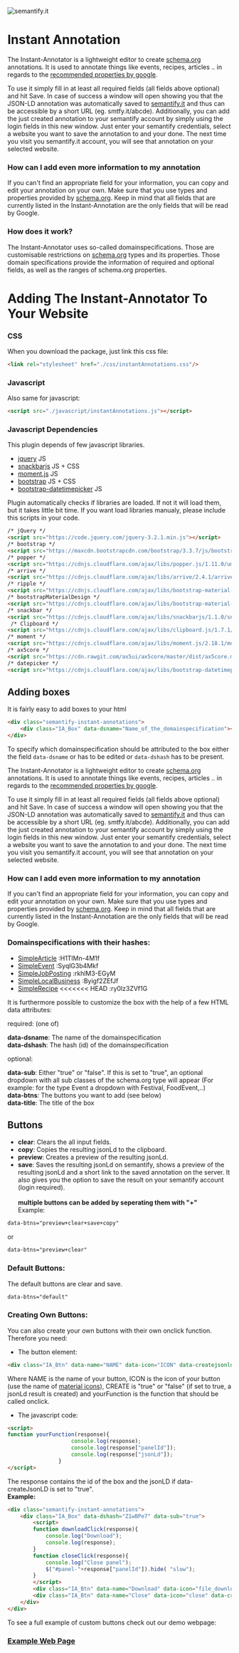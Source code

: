 ![semantify.it](https://semantify.it/images/logo.png)

# Instant Annotation

The Instant-Annotator is a lightweight editor to create [schema.org](schema.org) annotations. It is used to annotate things like events, recipes, articles .. in regards to the [recommended properties by google](https://developers.google.com/search/docs/guides/).

To use it simply fill in at least all required fields (all fields above optional) and hit Save. In case of success a window will open showing you that the JSON-LD annotation was automatically saved to [semantify.it](semantify.it) and thus can be accessible by a short URL (eg. smtfy.it/abcde).
Additionally, you can add the just created annotation to your semantify account by simply using the login fields in this new window. Just enter your semantify credentials, select a website you want to save the annotation to and your done. The next time you visit you semantify.it account, you will see that annotation on your selected website.

### How can I add even more information to my annotation

If you can't find an appropriate field for your information, you can copy and edit your annotation on your own. Make sure that you use types and properties provided by [schema.org](schema.org). Keep in mind that all fields that are currently listed in the Instant-Annotation are the only fields that will be read by Google.

### How does it work?

The Instant-Annotator uses so-called domainspecifications. Those are customisable restrictions on [schema.org](schema.org) types and its properties. Those domain specifications provide the information of required and optional fields, as well as the ranges of schema.org properties.


# Adding The Instant-Annotator To Your Website


### CSS

When you download the package, just link this css file:

```html
<link rel="stylesheet" href="./css/instantAnnotations.css"/>
```

### Javascript

Also same for javascript:


```html
<script src="./javascript/instantAnnotations.js"></script>
```


### Javascript Dependencies
This plugin depends of few javascript libraries. 

* [jquery](https://code.jquery.com/) JS
* [snackbarjs](https://cdnjs.com/libraries/snackbarjs) JS + CSS
* [moment.js](https://cdnjs.com/libraries/moment.js/) JS
* [bootstrap](https://www.bootstrapcdn.com/) JS + CSS
* [bootstrap-datetimepicker](https://cdnjs.com/libraries/bootstrap-datetimepicker) JS

Plugin automatically checks if libraries are loaded. If not it will load them, but it takes little bit time. 
If you want load libraries manualy, please include this scripts in your code.

```html
/* jQuery */
<script src="https://code.jquery.com/jquery-3.2.1.min.js"></script>
/* bootstrap */
<script src="https://maxcdn.bootstrapcdn.com/bootstrap/3.3.7/js/bootstrap.min.js"></script>
/* popper */
<script src="https://cdnjs.cloudflare.com/ajax/libs/popper.js/1.11.0/umd/popper.min.js"></script>
/* arrive */
<script src="https://cdnjs.cloudflare.com/ajax/libs/arrive/2.4.1/arrive.min.js"></script>
/* ripple */
<script src="https://cdnjs.cloudflare.com/ajax/libs/bootstrap-material-design/0.5.9/js/ripples.js"></script>
/* bootstrapMaterialDesign */
<script src="https://cdnjs.cloudflare.com/ajax/libs/bootstrap-material-design/0.5.9/js/material.min.js"></script>
/* snackbar */
<script src="https://cdnjs.cloudflare.com/ajax/libs/snackbarjs/1.1.0/snackbar.min.js"></script>
 /* Clipboard */
<script src="https://cdnjs.cloudflare.com/ajax/libs/clipboard.js/1.7.1/clipboard.min.js"></script>
/* moment */
<script src="https://cdnjs.cloudflare.com/ajax/libs/moment.js/2.18.1/moment.min.js"></script>
/* ax5core */
<script src="https://cdn.rawgit.com/ax5ui/ax5core/master/dist/ax5core.min.js"></script>
/* datepicker */
<script src="https://cdnjs.cloudflare.com/ajax/libs/bootstrap-datetimepicker/4.17.47/js/bootstrap-datetimepicker.min.js"></script>
```





## Adding boxes

It is fairly easy to add boxes to your html
```html
<div class="semantify-instant-annotations">
    <div class="IA_Box" data-dsname="Name_of_the_domainspecification"></div>
</div>
```

To specify which domainspecification should be attributed to the box either the field `data-dsname` or has to be edited or `data-dshash` has to be present.


The Instant-Annotator is a lightweight editor to create [schema.org](schema.org) annotations. It is used to annotate things like events, recipes, articles .. in regards to the [recommended properties by google](https://developers.google.com/search/docs/guides/).

To use it simply fill in at least all required fields (all fields above optional) and hit Save. In case of success a window will open showing you that the JSON-LD annotation was automatically saved to [semantify.it](semantify.it) and thus can be accessible by a short URL (eg. smtfy.it/abcde).
Additionally, you can add the just created annotation to your semantify account by simply using the login fields in this new window. Just enter your semantify credentials, select a website you want to save the annotation to and your done. The next time you visit you semantify.it account, you will see that annotation on your selected website.

### How can I add even more information to my annotation

If you can't find an appropriate field for your information, you can copy and edit your annotation on your own. Make sure that you use types and properties provided by [schema.org](schema.org). Keep in mind that all fields that are currently listed in the Instant-Annotation are the only fields that will be read by Google.


### Domainspecifications with their hashes:
- [SimpleArticle](https://developers.google.com/search/docs/data-types/articles)
:H1TlMn-4M1f
- [SimpleEvent](https://developers.google.com/search/docs/data-types/events)
:SyqlG3b4Mkf
- [SimpleJobPosting](https://developers.google.com/search/docs/data-types/job-postings)
:rkhlM3-EGyM
- [SimpleLocalBusiness](https://developers.google.com/search/docs/data-types/local-businesses)
:Byigf2ZEfJf
- [SimpleRecipe](https://developers.google.com/search/docs/data-types/recipes)
<<<<<<< HEAD
:ry0lz3ZVf1G

It is furthermore possible to customize the box with the help of a few HTML data attributes:

required: (one of)

**data-dsname**: The name of the domainspecification<br />
**data-dshash**: The hash (id) of the domainspecification<br />

optional:

**data-sub**: Either "true" or "false". If this is set to "true", an optional dropdown with all sub classes of the schema.org type will appear (For example: for the type Event a dropdown with Festival, FoodEvent,..)<br />
**data-btns**: The buttons you want to add (see below)<br />
**data-title**: The title of the box<br />

## Buttons
- **clear**: Clears the all input fields.
- **copy**: Copies the resulting jsonLd to the clipboard.
- **preview**: Creates a preview of the resulting jsonLd.
- **save**: Saves the resulting jsonLd on semantify, shows a preview of the resulting jsonLd and a short link to the saved annotation on the server. It also gives you the option to save the result on your semantify account (login required). <br /> <br />
**multiple buttons can be added by seperating them with "+"**<br />
Example:
```html
data-btns="preview+clear+save+copy"
```
or
```html
data-btns="preview+clear"
```
### Default Buttons:
The default buttons are clear and save.
```html
data-btns="default"
```

### Creating Own Buttons:
You can also create your own buttons with their own onclick function. Therefore you need: <br />
- The button element:<br />
```html
<div class="IA_Btn" data-name="NAME" data-icon="ICON" data-createjsonld="CREATE" data-onclick=yourFunction></div>
```
Where NAME is the name of your button, ICON is the icon of your button (use the name of [material icons](https://material.io/icons/)), CREATE is "true" or "false" (if set to true, a jsonLd result is created) and  yourFunction is the function that should be called onclick.
- The javascript code:<br />
```html
<script>
function yourFunction(response){
                    console.log(response);
                    console.log(response["panelId"]);
                    console.log(response["jsonLd"]);
                }
</script>
```
The response contains the id of the box and the jsonLD if data-createJsonLD is set to "true". <br />
**Example:**<br />
```html
<div class="semantify-instant-annotations">
    <div class="IA_Box" data-dshash="Z1wBPe7" data-sub="true">
        <script>
        function downloadClick(response){
            console.log("Download");
            console.log(response);
        }
        function closeClick(response){
            console.log("Close panel");
            $("#panel-"+response["panelId"]).hide( "slow");
        }
        </script>
        <div class="IA_Btn" data-name="Download" data-icon="file_download" data-createjsonld="true" data-onclick=downloadClick></div>
        <div class="IA_Btn" data-name="Close" data-icon="close" data-createjsonld="false" data-onclick=closeClick></div>
    </div>
</div>
```

To see a full example of custom buttons check out our demo webpage:

### [Example Web Page](https://semantifyit.github.io/ia)
